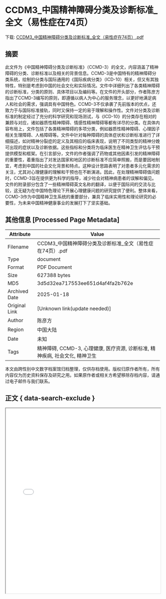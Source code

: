 # CCDM3_中国精神障碍分类及诊断标准_全文（易性症在74页）

<!-- tcd_download_link -->
下载: [CCDM3_中国精神障碍分类及诊断标准_全文（易性症在74页）.pdf](CCDM3_中国精神障碍分类及诊断标准_全文（易性症在74页）.pdf)
<!-- tcd_download_link_end -->

## 摘要

<!-- tcd_abstract -->
此文件为《中国精神障碍分类及诊断标准》（CCMD-3）的全文，内容涵盖了精神障碍的分类、诊断标准以及相关的背景信息。CCMD-3是中国特有的精神障碍分类系统，绘制的分类与国际通用的《国际疾病分类》（ICD-10）相关，但又有其独特性，特别是考虑到中国的社会文化和实际情况。文件中详细列出了各类精神障碍的诊断标准，分类的原则、具体项目以及编码等。在文件的开头部分，作者陈彦方指出了CCMD-3编写的原则，即遵循以病人为中心的服务理念，以更好地满足病人和社会的需求，强调具有中国特色。CCMD-3不仅承袭了先前版本的优点，还致力于与国际标准接轨，同时又保持一定的易于理解和操作性。文件对分类及诊断标准的制定经过了充分的科学研究和现场测试，与《ICD-10》的分类存在相对的兼顾与对应，诸如器质性精神障碍、情感性精神障碍等都有详尽的分类。在具体内容布局上，文件包括了各类精神障碍的多项分类，例如器质性精神障碍、心理因子相关生理障碍、人格障碍等。文件中针对每种障碍的具体症状和诊断标准进行了详细描述，如对精神分裂症的定义及其相应的临床表现，说明了不同类型的精神分娩可出现的症状以及诊断依据。这些指标和分类将为临床医生在精神卫生评估与干预提供模型和框架。在引言部分，文件的作者强调了药物或其他因素引发的精神障碍的重要性，着重指出了对发达国家和地区的诊断标准不应简单照搬，而是要因地制宜，考虑到中国的社会文化背景和特点。这种设计思路表明了对患者多元化需求的关注，尤其对心理健康的理解和干预也在不断演进。因此，在处理精神障碍值问题时，CCMD-3旨在提供更为科学的指导，减少社会对精神病患者的误解和偏见。文件的附录部分包含了一些精神障碍英文名称的翻译，以便于国际间的交流与比较，这无疑为在中国特色理论下开展心理健康问题的研究提供了便利。整体来看，CCMD-3作为中国精神卫生系统的重要部分，兼具了临床实用性和理论研究的必要性，为未来中国精神健康事业的发展打下了坚实基础。

<!-- tcd_abstract_end -->

## 其他信息 [Processed Page Metadata]

| Attribute       | Value                                  |
|-----------------|----------------------------------------|
| Filename        | CCDM3_中国精神障碍分类及诊断标准_全文（易性症在74页）.pdf                             |
| Type            | document                                 |
| Format          | PDF Document                               |
| Size            | 627388 bytes                           |
| MD5             | 3d5d32ea717553ee651d4af4fa2b762e                                  |
| Archived Date   | 2025-01-18                             |
| Original Link   | [Unknown link(update needed)]                         |
| Author          | 陈彦方                               |
| Region          | 中国大陆                               |
| Date            | 未知                                 |
| Tags            | 精神障碍, CCMD-3, 心理健康, 医疗资源, 诊断标准, 精神疾病, 社会文化, 精神卫生                                 |

本文由跨性别中文数字档案馆归档整理，仅供存档使用。版权归原作者所有，所有内容仅为历史资料保存及研究之用。如果原作者或相关方希望移除存档内容，请通过电子邮件与我们联系。

## 正文 { data-search-exclude }

<!-- tcd_main_text -->
<iframe src="../CCDM3_中国精神障碍分类及诊断标准_全文（易性症在74页）.pdf" width="100%" height="600px">
    <p>无法显示PDF，请下载查看。</p>
</iframe>
<!-- tcd_main_text_end -->

